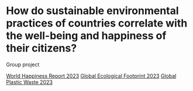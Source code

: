 # How do sustainable environmental practices of countries correlate with the well-being and happiness of their citizens?
Group project

[World Happiness Report 2023](https://www.kaggle.com/datasets/sazidthe1/global-happiness-scores-and-factors?select=WHR_2023.csv)
[Global Ecological Footprint 2023](https://www.kaggle.com/datasets/jainaru/global-ecological-footprint-2023)
[Global Plastic Waste 2023](https://www.kaggle.com/datasets/prajwaldongre/global-plastic-waste-2023-a-country-wise-analysis)
